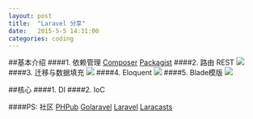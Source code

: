 ```yaml
---
layout: post
title:  "Laravel 分享"
date:   2015-5-5 14:31:00
categories: coding
---
```


##基本介绍
####1. 依赖管理
[Composer](http://www.phpcomposer.com/what-is-composer/) [Packagist](https://packagist.org/)
####2. 路由 REST
![](http://i1.tietuku.com/a2154e28a87da672.jpg)
####3. 迁移与数据填充
![](http://i1.tietuku.com/91832f8256584d8b.jpg)
####4. Eloquent
![](http://i1.tietuku.com/09360b6d6992a550.jpg)
####5. Blade模版
![](http://i1.tietuku.com/caa96298e70ae477.jpg)

##核心
####1. DI
####2. IoC

####PS:
社区 [PHPub](https://phphub.org)  [Golaravel](http://wenda.golaravel.com/) [Laravel](lavavel.com) [Laracasts](https://laracasts.com)

